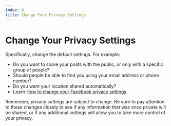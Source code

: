 ```yaml
---
index: 0
title: Change Your Privacy Settings
---
```

# Change Your Privacy Settings

Specifically, change the default settings. For example:

*   Do you want to share your posts with the public, or only with a specific group of people?
*   Should people be able to find you using your email address or phone number?
*   Do you want your location shared automatically?
*   Learn [How to change your Facebook privacy settings](umbrella://lesson/facebook)

Remember, privacy settings are subject to change. Be sure to pay attention to these changes closely to see if any information that was once private will be shared, or if any additional settings will allow you to take more control of your privacy.